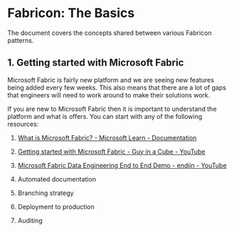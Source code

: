 # Fabricon: The Basics

The document covers the concepts shared between various Fabricon patterns.

## 1. Getting started with Microsoft Fabric

Microsoft Fabric is fairly new platform and we are seeing new features being added every few weeks. This also means that there are a lot of gaps that engineers will need to work around to make their solutions work.

If you are new to Microsoft Fabric then it is important to understand the platform and what is offers. You can start with any of the following resources:

1. [What is Microsoft Fabric? - Microsoft Learn - Documentation](https://learn.microsoft.com/en-us/fabric/get-started/microsoft-fabric-overview)
2. [Getting started with Microsoft Fabric - Guy in a Cube - YouTube](https://www.youtube.com/playlist?list=PLv2BtOtLblH1RhbtfTpp9ovi3Y-3HiRO2)
3. [Microsoft Fabric Data Engineering End to End Demo - endjin - YouTube](https://www.youtube.com/playlist?list=PLJt9xcgQpM61fxyB1aWzWCAEsHZHEZD6w)


6. Automated documentation
7. Branching strategy
8. Deployment to production
9. Auditing